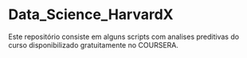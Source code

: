 # Data_Science_HarvardX

Este repositório consiste em alguns scripts com analises preditivas do curso disponibilizado gratuitamente no COURSERA.
